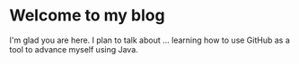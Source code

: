 # Welcome to my blog

I'm glad you are here. I plan to talk about ... learning how to use GitHub as a tool to advance myself using Java.
